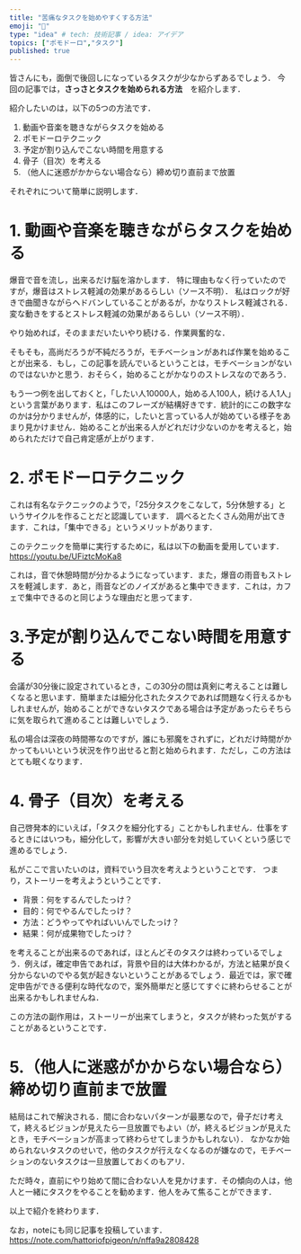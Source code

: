 ```yaml
---
title: "苦痛なタスクを始めやすくする方法"
emoji: "🕌"
type: "idea" # tech: 技術記事 / idea: アイデア
topics: ["ポモドーロ","タスク"]
published: true
---
```

皆さんにも，面倒で後回しになっているタスクが少なからずあるでしょう．
今回の記事では，__さっさとタスクを始められる方法__　を紹介します．

紹介したいのは，以下の5つの方法です．

1. 動画や音楽を聴きながらタスクを始める
2. ポモドーロテクニック
3. 予定が割り込んでこない時間を用意する
4. 骨子（目次）を考える
5. （他人に迷惑がかからない場合なら）締め切り直前まで放置

それぞれについて簡単に説明します．

# 1. 動画や音楽を聴きながらタスクを始める
爆音で音を流し，出来るだけ脳を溶かします．
特に理由もなく行っていたのですが，爆音はストレス軽減の効果があるらしい（ソース不明）．
私はロックが好きで曲聞きながらヘドバンしていることがあるが，かなりストレス軽減される．変な動きをするとストレス軽減の効果があるらしい（ソース不明）．

やり始めれば，そのままだいたいやり続ける．作業興奮的な．

そもそも，高尚だろうが不純だろうが，モチベーションがあれば作業を始めることが出来る．もし，この記事を読んでいるということは，モチベーションがないのではないかと思う．おそらく，始めることがかなりのストレスなのであろう．

もう一つ例を出しておくと，「したい人10000人，始める人100人，続ける人1人」という言葉があります．私はこのフレーズが結構好きです．統計的にこの数字なのかは分かりませんが，体感的に，したいと言っている人が始めている様子をあまり見かけません．始めることが出来る人がどれだけ少ないのかを考えると，始められただけで自己肯定感が上がります．

# 2. ポモドーロテクニック
これは有名なテクニックのようで，「25分タスクをこなして，5分休憩する」というサイクルを作ることだと認識しています．
調べるとたくさん効用が出てきます．これは，「集中できる」というメリットがあります．

このテクニックを簡単に実行するために，私は以下の動画を愛用しています．
https://youtu.be/UFiztcMoKa8


これは，音で休憩時間が分かるようになっています．また，爆音の雨音もストレスを軽減します．あと，雨音などのノイズがあると集中できます．これは，カフェで集中できるのと同じような理由だと思ってます．

# 3.予定が割り込んでこない時間を用意する
会議が30分後に設定されているとき，この30分の間は真剣に考えることは難しくなると思います．簡単または細分化されたタスクであれば問題なく行えるかもしれませんが，始めることができないタスクである場合は予定があったらそちらに気を取られて進めることは難しいでしょう．

私の場合は深夜の時間帯なのですが，誰にも邪魔をされずに，どれだけ時間がかかってもいいという状況を作り出せると割と始められます．ただし，この方法はとても眠くなります．

# 4. 骨子（目次）を考える
自己啓発本的にいえば，「タスクを細分化する」ことかもしれません．仕事をするときにはいつも，細分化して，影響が大きい部分を対処していくという感じで進めるでしょう．

私がここで言いたいのは，資料でいう目次を考えようということです．
つまり，ストーリーを考えようということです．

- 背景：何をするんでしたっけ？
- 目的：何でやるんでしたっけ？
- 方法：どうやってやればいいんでしたっけ？
- 結果：何が成果物でしたっけ？

を考えることが出来るのであれば，ほとんどそのタスクは終わっているでしょう．例えば，確定申告であれば，背景や目的は大体わかるが，方法と結果が良く分からないのでやる気が起きないということがあるでしょう．最近では，家で確定申告ができる便利な時代なので，案外簡単だと感じてすぐに終わらせることが出来るかもしれませんね．

この方法の副作用は，ストーリーが出来てしまうと，タスクが終わった気がすることがあるということです．

# 5.（他人に迷惑がかからない場合なら）締め切り直前まで放置
結局はこれで解決される．間に合わないパターンが最悪なので，骨子だけ考えて，終えるビジョンが見えたら一旦放置でもよい（が，終えるビジョンが見えたとき，モチベーションが高まって終わらせてしまうかもしれない）．
なかなか始められないタスクのせいで，他のタスクが行えなくなるのが嫌なので，モチベーションのないタスクは一旦放置しておくのもアリ．

ただ時々，直前にやり始めて間に合わない人を見かけます．その傾向の人は，他人と一緒にタスクをやることを勧めます．他人をみて焦ることができます．

以上で紹介を終わります．

なお，noteにも同じ記事を投稿しています．
https://note.com/hattoriofpigeon/n/nffa9a2808428